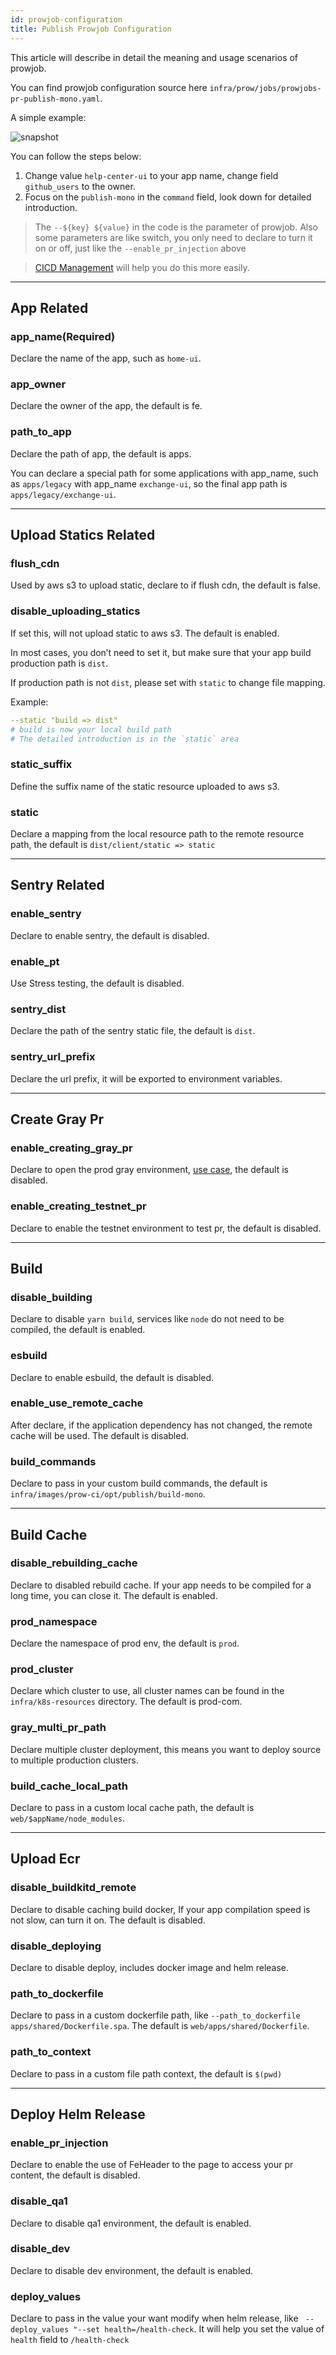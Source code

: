 ```yaml
---
id: prowjob-configuration
title: Publish Prowjob Configuration
---
```



This article will describe in detail the meaning and usage scenarios of prowjob.

You can find prowjob configuration source here `infra/prow/jobs/prowjobs-pr-publish-mono.yaml`.

A simple example:

![snapshot](https://static.devfdg.net/static/mono-static/docs-ui/img/prowjob-example.png)

You can follow the steps below:
1. Change value `help-center-ui` to your app name, change field `github_users` to the owner. 
2. Focus on the `publish-mono` in the `command` field, look down for detailed introduction.

> The `--${key} ${value}` in the code is the parameter of prowjob. Also some parameters are like switch, you only need to declare to turn it on or off, just like the `--enable_pr_injection` above

> [CICD Management](https://cicd-manage-fe.toolsfdg.net) will help you do this more easily.


---
## App Related

### app_name(Required)

Declare the name of the app, such as `home-ui`.

### app_owner

Declare the owner of the app, the default is fe.

### path_to_app

Declare the path of app, the default is apps.

You can declare a special path for some applications with app_name, such as `apps/legacy` with app_name `exchange-ui`, so the final app path is `apps/legacy/exchange-ui`.

---
## Upload Statics Related

### flush_cdn

Used by aws s3 to upload static, declare to if flush cdn, the default is false.

### disable_uploading_statics

If set this, will not upload static to aws s3. The default is enabled.

In most cases, you don’t need to set it, but make sure that your app build production path is `dist`.

If production path is not `dist`, please set with `static` to change file mapping.

Example:
```yaml
--static "build => dist"
# build is now your local build path
# The detailed introduction is in the `static` area
```

### static_suffix

Define the suffix name of the static resource uploaded to aws s3.

### static

Declare a mapping from the local resource path to the remote resource path, the default is `dist/client/static => static`

---
## Sentry Related

### enable_sentry

Declare to enable sentry, the default is disabled.

### enable_pt

Use Stress testing, the default is disabled.

### sentry_dist

Declare the path of the sentry static file, the default is `dist`.

### sentry_url_prefix

Declare the url prefix, it will be exported to environment variables.

---
## Create Gray Pr

### enable_creating_gray_pr

Declare to open the prod gray environment, [use case](https://docs.fe.devfdg.net/docs/infra/mono/create-app#5how-to-deploy-your-application), the default is disabled.

### enable_creating_testnet_pr

Declare to enable the testnet environment to test pr, the default is disabled.

---
## Build

### disable_building

Declare to disable `yarn build`, services like `node` do not need to be compiled, the default is enabled.


### esbuild

Declare to enable esbuild, the default is disabled.

### enable_use_remote_cache

After declare, if the application dependency has not changed, the remote cache will be used. The default is disabled.

### build_commands

Declare to pass in your custom build commands, the default is  `infra/images/prow-ci/opt/publish/build-mono`.

---
## Build Cache

### disable_rebuilding_cache

Declare to disabled rebuild cache. If your app needs to be compiled for a long time, you can close it. The default is enabled.

### prod_namespace

Declare the namespace of prod env, the default is `prod`.

### prod_cluster

Declare which cluster to use, all cluster names can be found in the `infra/k8s-resources` directory. The default is prod-com.

### gray_multi_pr_path

Declare multiple cluster deployment, this means you want to deploy source to multiple production clusters.

### build_cache_local_path

Declare to pass in a custom local cache path, the default is `web/$appName/node_modules`.

---
## Upload Ecr

### disable_buildkitd_remote

Declare to disable caching build docker, If your app compilation speed is not slow, can turn it on. The default is disabled.

### disable_deploying

Declare to disable deploy, includes docker image and helm release.

### path_to_dockerfile

Declare to pass in a custom dockerfile path, like `--path_to_dockerfile apps/shared/Dockerfile.spa`. The default is `web/apps/shared/Dockerfile`.

### path_to_context

Declare to pass in a custom file path context, the default is `$(pwd)`

---
## Deploy Helm Release

### enable_pr_injection

Declare to enable the use of FeHeader to the page to access your pr content, the default is disabled.

### disable_qa1

Declare to disable qa1 environment, the default is enabled.

### disable_dev

Declare to disable dev environment, the default is enabled.

### deploy_values

Declare to pass in the value your want modify when helm release, like ` --deploy_values "--set health=/health-check`. It will help you set the value of `health` field to `/health-check`
